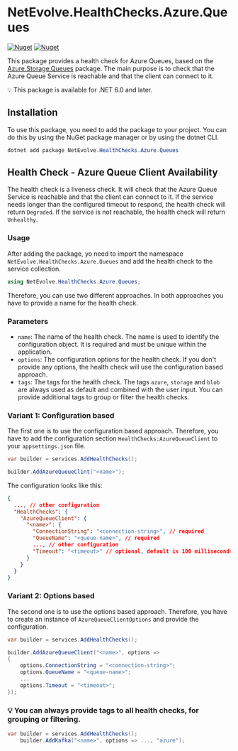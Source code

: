 # NetEvolve.HealthChecks.Azure.Queues

[![Nuget](https://img.shields.io/nuget/v/NetEvolve.HealthChecks.Azure.Queues?logo=nuget)](https://www.nuget.org/packages/NetEvolve.HealthChecks.Azure.Queues/)
[![Nuget](https://img.shields.io/nuget/dt/NetEvolve.HealthChecks.Azure.Queues?logo=nuget)](https://www.nuget.org/packages/NetEvolve.HealthChecks.Azure.Queues/)

This package provides a health check for Azure Queues, based on the [Azure.Storage.Queues](https://www.nuget.org/packages/Azure.Storage.Queues/) package. The main purpose is to check that the Azure Queue Service is reachable and that the client can connect to it.

:bulb: This package is available for .NET 6.0 and later.

## Installation
To use this package, you need to add the package to your project. You can do this by using the NuGet package manager or by using the dotnet CLI.
```powershell
dotnet add package NetEvolve.HealthChecks.Azure.Queues
```

## Health Check - Azure Queue Client Availability
The health check is a liveness check. It will check that the Azure Queue Service is reachable and that the client can connect to it. If the service needs longer than the configured timeout to respond, the health check will return `Degraded`. If the service is not reachable, the health check will return `Unhealthy`.

### Usage
After adding the package, yo need to import the namespace `NetEvolve.HealthChecks.Azure.Queues` and add the health check to the service collection.
```csharp
using NetEvolve.HealthChecks.Azure.Queues;
```
Therefore, you can use two different approaches. In both approaches you have to provide a name for the health check.

### Parameters
- `name`: The name of the health check. The name is used to identify the configuration object. It is required and must be unique within the application.
- `options`: The configuration options for the health check. If you don't provide any options, the health check will use the configuration based approach.
- `tags`: The tags for the health check. The tags `azure`, `storage` and `blob` are always used as default and combined with the user input. You can provide additional tags to group or filter the health checks.

### Variant 1: Configuration based
The first one is to use the configuration based approach. Therefore, you have to add the configuration section `HealthChecks:AzureQueueClient` to your `appsettings.json` file.
```csharp
var builder = services.AddHealthChecks();

builder.AddAzureQueueClint("<name>");
```

The configuration looks like this:
```json
{
  ..., // other configuration
  "HealthChecks": {
    "AzureQueueClient": {
      "<name>": {
        "ConnectionString": "<connection-string>", // required
        "QueueName": "<queue-name>", // required
        ..., // other configuration
        "Timeout": "<timeout>" // optional, default is 100 milliseconds
      }
    }
  }
}
```

### Variant 2: Options based
The second one is to use the options based approach. Therefore, you have to create an instance of `AzureQueueClientOptions` and provide the configuration.
```csharp
var builder = services.AddHealthChecks();

builder.AddAzureQueueClient("<name>", options =>
{
    options.ConnectionString = "<connection-string>";
    options.QueueName = "<queue-name>";
    ...
    options.Timeout = "<timeout>";
});
```

### :bulb: You can always provide tags to all health checks, for grouping or filtering.

```csharp
var builder = services.AddHealthChecks();
    builder.AddKafka("<name>", options => ..., "azure");
```